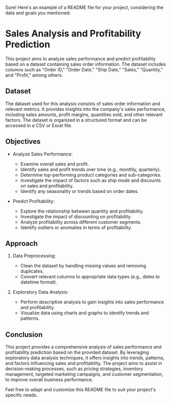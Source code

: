Sure! Here's an example of a README file for your project, considering the data and goals you mentioned:

# Sales Analysis and Profitability Prediction

This project aims to analyze sales performance and predict profitability based on a dataset containing sales order information. The dataset includes columns such as "Order ID," "Order Date," "Ship Date," "Sales," "Quantity," and "Profit," among others.

## Dataset

The dataset used for this analysis consists of sales order information and relevant metrics. It provides insights into the company's sales performance, including sales amounts, profit margins, quantities sold, and other relevant factors. The dataset is organized in a structured format and can be accessed in a CSV or Excel file.

## Objectives

- Analyze Sales Performance:
  - Examine overall sales and profit.
  - Identify sales and profit trends over time (e.g., monthly, quarterly).
  - Determine top-performing product categories and sub-categories.
  - Investigate the impact of factors such as ship mode and discounts on sales and profitability.
  - Identify any seasonality or trends based on order dates.

- Predict Profitability:
  - Explore the relationship between quantity and profitability.
  - Investigate the impact of discounting on profitability.
  - Analyze profitability across different customer segments.
  - Identify outliers or anomalies in terms of profitability.

## Approach

1. Data Preprocessing:
   - Clean the dataset by handling missing values and removing duplicates.
   - Convert relevant columns to appropriate data types (e.g., dates to datetime format).

2. Exploratory Data Analysis:
   - Perform descriptive analysis to gain insights into sales performance and profitability.
   - Visualize data using charts and graphs to identify trends and patterns.



## Conclusion

This project provides a comprehensive analysis of sales performance and profitability prediction based on the provided dataset. By leveraging exploratory data analysis techniques, it offers insights into trends, patterns, and factors influencing sales and profitability. The project aims to assist in decision-making processes, such as pricing strategies, inventory management, targeted marketing campaigns, and customer segmentation, to improve overall business performance.

Feel free to adapt and customize this README file to suit your project's specific needs.
